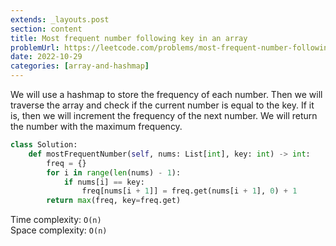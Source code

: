```yaml
---
extends: _layouts.post
section: content
title: Most frequent number following key in an array
problemUrl: https://leetcode.com/problems/most-frequent-number-following-key-in-an-array/
date: 2022-10-29
categories: [array-and-hashmap]
---
```


We will use a hashmap to store the frequency of each number. Then we will traverse the array and check if the current number is equal to the key. If it is, then we will increment the frequency of the next number. We will return the number with the maximum frequency.

```python
class Solution:
    def mostFrequentNumber(self, nums: List[int], key: int) -> int:
        freq = {}
        for i in range(len(nums) - 1):
            if nums[i] == key:
                freq[nums[i + 1]] = freq.get(nums[i + 1], 0) + 1
        return max(freq, key=freq.get)
```

Time complexity: `O(n)` <br/>
Space complexity: `O(n)`